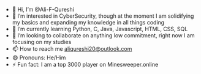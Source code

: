 - 👋 Hi, I’m @Ali-F-Qureshi
- 👀 I’m interested in CyberSecurity, though at the moment I am solidifying my basics and expanding my knowledge in all things coding
- 🌱 I’m currently learning Python, C, Java, Javascript, HTML, CSS, SQL
- 💞️ I’m looking to collaborate on anything low commitment, right now I am focusing on my studies
- 📫 How to reach me aliqureshi20@outlook.com
- 😄 Pronouns: He/Him
- ⚡ Fun fact: I am a top 3000 player on Minesweeper.online

<!---
Ali-F-Qureshi/Ali-F-Qureshi is a ✨ special ✨ repository because its `README.md` (this file) appears on your GitHub profile.
You can click the Preview link to take a look at your changes.
--->
